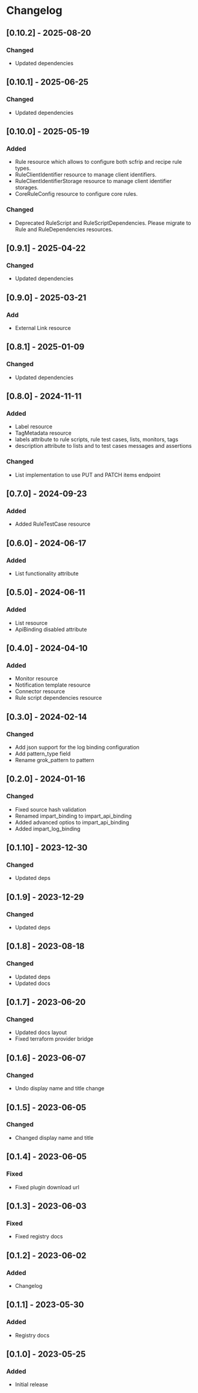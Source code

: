 
# Changelog

## [0.10.2] - 2025-08-20

### Changed

- Updated dependencies

## [0.10.1] - 2025-06-25

### Changed

- Updated dependencies

## [0.10.0] - 2025-05-19

### Added

- Rule resource which allows to configure both scfrip and recipe rule types.
- RuleClientIdentifier resource to manage client identifiers.
- RuleClientIdentifierStorage resource to manage client identifier storages.
- CoreRuleConfig resource to configure core rules.

### Changed

- Deprecated RuleScript and RuleScriptDependencies. Please migrate to Rule and RuleDependencies resources.

## [0.9.1] - 2025-04-22

### Changed

- Updated dependencies

## [0.9.0] - 2025-03-21

### Add

- External Link resource

## [0.8.1] - 2025-01-09

### Changed

- Updated dependencies

## [0.8.0] - 2024-11-11

### Added

- Label resource
- TagMetadata resource
- labels attribute to rule scripts, rule test cases, lists, monitors, tags
- description attribute to lists and to test cases messages and assertions

### Changed

- List implementation to use PUT and PATCH items endpoint

## [0.7.0] - 2024-09-23

### Added

- Added RuleTestCase resource

## [0.6.0] - 2024-06-17

### Added

- List functionality attribute

## [0.5.0] - 2024-06-11

### Added

- List resource
- ApiBinding disabled attribute

## [0.4.0] - 2024-04-10

### Added

- Monitor resource
- Notification template resource
- Connector resource
- Rule script dependencies resource

## [0.3.0] - 2024-02-14

### Changed

- Add json support for the log binding configuration
- Add pattern_type field
- Rename grok_pattern to pattern

## [0.2.0] - 2024-01-16

### Changed

- Fixed source hash validation
- Renamed impart_binding to impart_api_binding
- Added advanced optios to impart_api_binding
- Added impart_log_binding

## [0.1.10] - 2023-12-30

### Changed

- Updated deps

## [0.1.9] - 2023-12-29

### Changed

- Updated deps

## [0.1.8] - 2023-08-18

### Changed

- Updated deps
- Updated docs

## [0.1.7] - 2023-06-20

### Changed

- Updated docs layout
- Fixed terraform provider bridge

## [0.1.6] - 2023-06-07

### Changed

- Undo display name and title change

## [0.1.5] - 2023-06-05

### Changed

- Changed display name and title

## [0.1.4] - 2023-06-05

### Fixed

- Fixed plugin download url

## [0.1.3] - 2023-06-03

### Fixed

- Fixed registry docs

## [0.1.2] - 2023-06-02

### Added

- Changelog

## [0.1.1] - 2023-05-30

### Added

- Registry docs

## [0.1.0] - 2023-05-25

### Added

- Initial release

